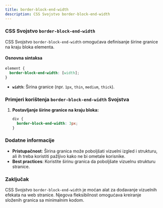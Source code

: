 ```yaml
---
title: border-block-end-width
description: CSS Svojstvo border-block-end-width
---
```


### CSS Svojstvo `border-block-end-width`

CSS Svojstvo `border-block-end-width` omogućava definisanje širine granice na kraju bloka elementa.

#### Osnovna sintaksa

```css
element {
  border-block-end-width: [width];
}
```

- **`width`**: Širina granice (npr. `1px`, `thin`, `medium`, `thick`).

### Primjeri korištenja `border-block-end-width` Svojstva

1. **Postavljanje širine granice na kraju bloka:**

   ```css
   div {
     border-block-end-width: 3px;
   }
   ```

### Dodatne informacije

- **Pristupačnost**: Širina granica može poboljšati vizuelni izgled i strukturu, ali ih treba koristiti pažljivo kako ne bi ometale korisnike.
- **Best practices**: Koristite širinu granica da poboljšate vizuelnu strukturu stranice.

### Zaključak

CSS Svojstvo `border-block-end-width` je moćan alat za dodavanje vizuelnih efekata na web stranice. Njegova fleksibilnost omogućava kreiranje složenih granica sa minimalnim kodom.
